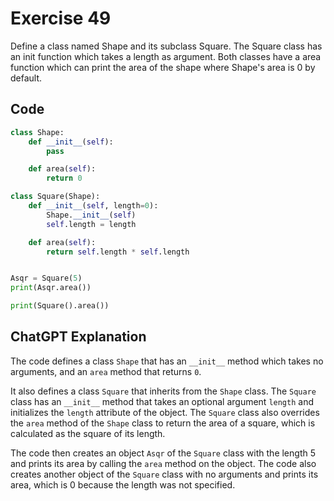 # Exercise 49
Define a class named Shape and its subclass Square. The Square class has an init function which takes a length as argument. Both classes have a area function which can print the area of the shape where Shape's area is 0 by default.

## Code
```python
class Shape:
    def __init__(self):
        pass

    def area(self):
        return 0

class Square(Shape):
    def __init__(self, length=0):
        Shape.__init__(self)
        self.length = length

    def area(self):
        return self.length * self.length


Asqr = Square(5)
print(Asqr.area())

print(Square().area())
```

## ChatGPT Explanation

The code defines a class `Shape` that has an `__init__` method which takes no arguments, and an `area` method that returns `0`. 

It also defines a class `Square` that inherits from the `Shape` class. The `Square` class has an `__init__` method that takes an optional argument `length` and initializes the `length` attribute of the object. The `Square` class also overrides the `area` method of the `Shape` class to return the area of a square, which is calculated as the square of its length.

The code then creates an object `Asqr` of the `Square` class with the length 5 and prints its area by calling the `area` method on the object. The code also creates another object of the `Square` class with no arguments and prints its area, which is 0 because the length was not specified.